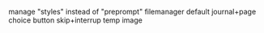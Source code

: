 manage "styles" instead of "preprompt"
filemanager
default journal+page choice
button skip+interrup
temp image
